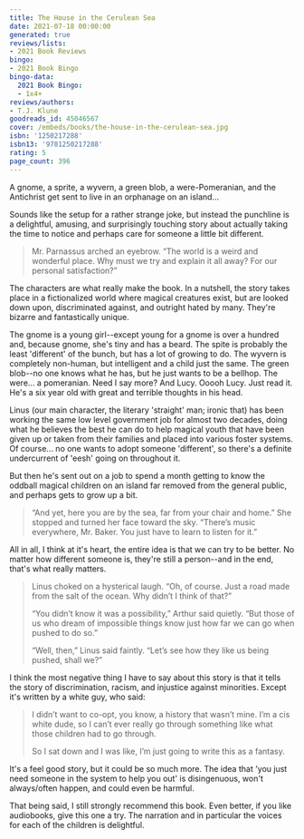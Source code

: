```yaml
---
title: The House in the Cerulean Sea
date: 2021-07-18 00:00:00
generated: true
reviews/lists:
- 2021 Book Reviews
bingo:
- 2021 Book Bingo
bingo-data:
  2021 Book Bingo:
  - 1x4+
reviews/authors:
- T.J. Klune
goodreads_id: 45046567
cover: /embeds/books/the-house-in-the-cerulean-sea.jpg
isbn: '1250217288'
isbn13: '9781250217288'
rating: 5
page_count: 396
---
```

A gnome, a sprite, a wyvern, a green blob, a were-Pomeranian, and the Antichrist get sent to live in an orphanage on an island...  

Sounds like the setup for a rather strange joke, but instead the punchline is a delightful, amusing, and surprisingly touching story about actually taking the time to notice and perhaps care for someone a little bit different.  

<!--more-->

> Mr. Parnassus arched an eyebrow. “The world is a weird and wonderful place.
> Why must we try and explain it all away? For our personal satisfaction?”

The characters are what really make the book. In a nutshell, the story takes place in a fictionalized world where magical creatures exist, but are looked down upon, discriminated against, and outright hated by many. They're bizarre and fantastically unique.  

The gnome is a young girl--except young for a gnome is over a hundred and, because gnome, she's tiny and has a beard. The spite is probably the least 'different' of the bunch, but has a lot of growing to do. The wyvern is completely non-human, but intelligent and a child just the same. The green blob--no one knows what he has, but he just wants to be a bellhop. The were... a pomeranian. Need I say more? And Lucy. Ooooh Lucy. Just read it. He's a six year old with great and terrible thoughts in his head.  

Linus (our main character, the literary 'straight' man; ironic that) has been working the same low level government job for almost two decades, doing what he believes the best he can do to help magical youth that have been given up or taken from their families and placed into various foster systems. Of course... no one wants to adopt someone 'different', so there's a definite undercurrent of 'eesh' going on throughout it.  

But then he's sent out on a job to spend a month getting to know the oddball magical children on an island far removed from the general public, and perhaps gets to grow up a bit.  

> “And yet, here you are by the sea, far from your chair and home.” She
> stopped and turned her face toward the sky. “There’s music everywhere, Mr.
> Baker. You just have to learn to listen for it.”

All in all, I think at it's heart, the entire idea is that we can try to be better. No matter how different someone is, they're still a person--and in the end, that's what really matters.  

> Linus choked on a hysterical laugh. “Oh, of course. Just a road made from
> the salt of the ocean. Why didn’t I think of that?”  
>
> “You didn’t know it was a possibility,” Arthur said quietly. “But those of
> us who dream of impossible things know just how far we can go when pushed to
> do so.”  
>
> “Well, then,” Linus said faintly. “Let’s see how they like us being pushed,
> shall we?”  

I think the most negative thing I have to say about this story is that it tells the story of discrimination, racism, and injustice against minorities. Except it's written by a white guy, who said:  

> I didn’t want to co-opt, you know, a history that wasn’t mine. I’m a cis
> white dude, so I can’t ever really go through something like what those
> children had to go through.  
> 
> So I sat down and I was like, I’m just going to write this as a fantasy.  

It's a feel good story, but it could be so much more. The idea that 'you just need someone in the system to help you out' is disingenuous, won't always/often happen, and could even be harmful.  

That being said, I still strongly recommend this book. Even better, if you like audiobooks, give this one a try. The narration and in particular the voices for each of the children is delightful.
